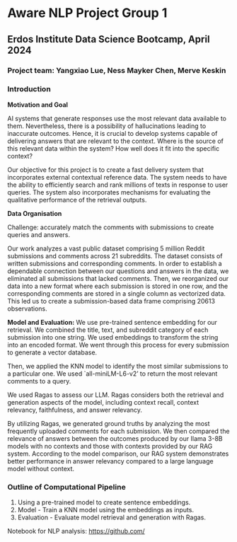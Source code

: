 # Aware NLP Project Group 1
## Erdos Institute Data Science Bootcamp, April 2024

### Project team: Yangxiao Lue, Ness Mayker Chen, Merve Keskin

### Introduction

**Motivation and Goal**

AI systems that generate responses use the most relevant data available to them. Nevertheless, there is a possibility of hallucinations leading to inaccurate outcomes. Hence, it is crucial to develop systems capable of delivering answers that are relevant to the context. Where is the source of this relevant data within the system? How well does it fit into the specific context?

Our objective for this project is to create a fast delivery system that incorporates external contextual reference data. The system needs to have the ability to efficiently search and rank millions of texts in response to user queries. The system also incorporates mechanisms for evaluating the qualitative performance of the retrieval outputs.

**Data Organisation**

Challenge: accurately match the comments with submissions to create queries and answers.

Our work analyzes a vast public dataset comprising 5 million Reddit submissions and comments across 21 subreddits. The dataset consists of written submissions and corresponding comments. In order to establish a dependable connection between our questions and answers in the data, we eliminated all submissions that lacked comments. Then, we reorganized our data into a new format where each submission is stored in one row, and the corresponding comments are stored in a single column as vectorized data. This led us to create a submission-based data frame comprising 20613 observations.

**Model and Evaluation:**
We use pre-trained sentence embedding for our retrieval. We combined the title, text, and subreddit category of each submission into one string. We used embeddings to transform the string into an encoded format. We went through this process for every submission to generate a vector database.

Then, we applied the KNN model to identify the most similar submissions to a particular one. We used `all-miniLM-L6-v2’ to return the most relevant comments to a query. 

We used Ragas to assess our LLM. Ragas considers both the retrieval and generation aspects of the model, including context recall, context relevancy, faithfulness, and answer relevancy. 

By utilizing Ragas, we generated ground truths by analyzing the most frequently uploaded comments for each submission. We then compared the relevance of answers between the outcomes produced by our Ilama 3-8B models with no contexts and those with contexts provided by our RAG system. According to the model comparison, our RAG system demonstrates better performance in answer relevancy compared to a large language model without context.

### Outline of Computational Pipeline

1. Using a pre-trained model to create sentence embeddings.
2. Model - Train a KNN model using the embeddings as inputs.
3. Evaluation - Evaluate model retrieval and generation with Ragas.

Notebook for NLP analysis: https://github.com/
